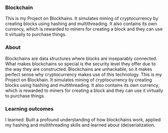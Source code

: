 ### Blockchain
This is my Project on Blockhains. It simulates mining of cryptocurrency by creating blocks using hashing and multithreading. It also contains its own currency, which is rewarded to miners for creating a block and they can use it virtually to purchase things.

### About
Blockchains are data structures where blocks are inseparably connected. What makes blockchains so special is the security level they offer due to the way they are constructed. Blockchains are unhackable, so it makes perfect sense why cryptocurrency makes use of this technology. This is my Project on Blockhain. It simulates mining of cryptocurrency by creating blocks using hashing and multithreading. It also contains its own currency, which is rewarded to miners for creating a block and they can use it virtually to purchase things.

### Learning outcomes
I learned: Built a profound understanding of how blockchains work, applied my hashing and multithreading skills and learned about (de)serialization.
